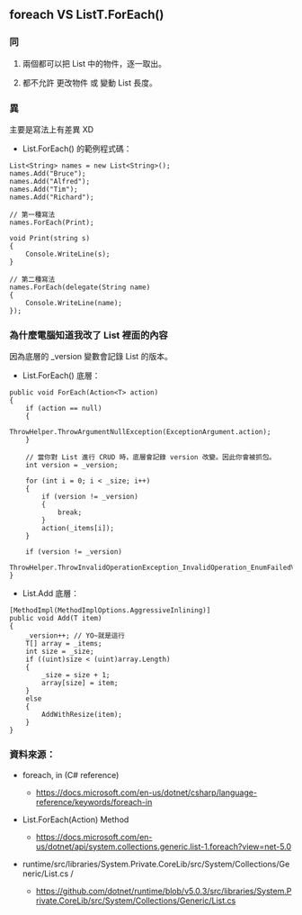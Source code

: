 ## foreach VS ListT.ForEach()

### 同

1. 兩個都可以把 List 中的物件，逐一取出。

2. 都不允許 更改物件 或 變動 List 長度。

### 異

主要是寫法上有差異 XD

* List<T>.ForEach() 的範例程式碼：

```
List<String> names = new List<String>();
names.Add("Bruce");
names.Add("Alfred");
names.Add("Tim");
names.Add("Richard");

// 第一種寫法
names.ForEach(Print);

void Print(string s)
{
    Console.WriteLine(s);
}

// 第二種寫法
names.ForEach(delegate(String name)
{
    Console.WriteLine(name);
});
```

### 為什麼電腦知道我改了 List 裡面的內容

因為底層的 _version 變數會記錄 List 的版本。

* List<T>.ForEach() 底層：

```
public void ForEach(Action<T> action)
{
    if (action == null)
    {
        ThrowHelper.ThrowArgumentNullException(ExceptionArgument.action);
    }

    // 當你對 List 進行 CRUD 時，底層會記錄 version 改變。因此你會被抓包。
    int version = _version;

    for (int i = 0; i < _size; i++)
    {
        if (version != _version)
        {
            break;
        }
        action(_items[i]);
    }

    if (version != _version)
       ThrowHelper.ThrowInvalidOperationException_InvalidOperation_EnumFailedVersion();
}
```

* List<T>.Add 底層：

```
[MethodImpl(MethodImplOptions.AggressiveInlining)]
public void Add(T item)
{
    _version++; // YO~就是這行
    T[] array = _items;
    int size = _size;
    if ((uint)size < (uint)array.Length)
    {
        _size = size + 1;
        array[size] = item;
    }
    else
    {
        AddWithResize(item);
    }
}
```

### 資料來源：

* foreach, in (C# reference)
  * https://docs.microsoft.com/en-us/dotnet/csharp/language-reference/keywords/foreach-in

* List<T>.ForEach(Action<T>) Method
  * https://docs.microsoft.com/en-us/dotnet/api/system.collections.generic.list-1.foreach?view=net-5.0

* runtime/src/libraries/System.Private.CoreLib/src/System/Collections/Generic/List.cs /
  * https://github.com/dotnet/runtime/blob/v5.0.3/src/libraries/System.Private.CoreLib/src/System/Collections/Generic/List.cs